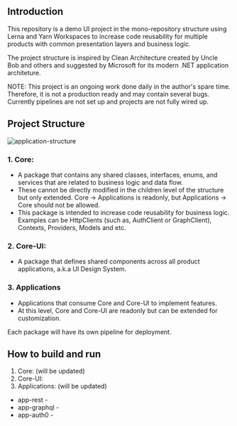 ## Introduction
This repository is a demo UI project in the mono-repository structure using Lerna and Yarn Workspaces to increase code reusability for multiple products with common presentation layers and business logic.

The project structure is inspired by Clean Architecture created by Uncle Bob and others and suggested by Microsoft for its modern .NET application architeture.

NOTE: This project is an ongoing work done daily in the author's spare time. Therefore, it is not a production ready and may contain several bugs. Currently pipelines are not set up and projects are not fully wired up. 

## Project Structure
![application-structure](https://user-images.githubusercontent.com/19801457/76269864-ac3c7780-6249-11ea-84eb-f39cda83ed8b.png)

### 1. Core:
- A package that contains any shared classes, interfaces, enums, and services that are related to business logic and data flow.
- These cannot be directly modified in the children level of the structure but only extended. Core -> Applications is readonly, but Applications -> Core should not be allowed.
- This package is intended to increase code reusability for business logic. Examples can be HttpClients (such as, AuthClient or GraphClient), Contexts, Providers, Models and etc.

### 2. Core-UI:
- A package that defines shared components across all product applications, a.k.a UI Design System.

### 3. Applications
- Applications that consume Core and Core-UI to implement features.
- At this level, Core and Core-UI are readonly but can be extended for customization.

Each package will have its own pipeline for deployment.

## How to build and run
1. Core: (will be updated)
2. Core-UI:
3. Applications: (will be updated)
  - app-rest - 
  - app-graphql - 
  - app-auth0 - 
